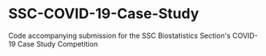 # SSC-COVID-19-Case-Study
Code accompanying submission for the SSC Biostatistics Section's COVID-19 Case Study Competition
